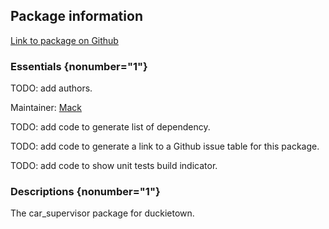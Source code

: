 <div id='car_supervisor-autogenerated' markdown='1'>


<!-- do not edit this file, autogenerated -->

## Package information 

[Link to package on Github](github:org=duckietown,repo=Software,path=99-attic/car_supervisor,branch=andrea-config)

### Essentials {nonumber="1"}

TODO: add authors.

Maintainer: [Mack](mailto:mack@duckietown.org)

TODO: add code to generate list of dependency.

TODO: add code to generate a link to a Github issue table for this package.

TODO: add code to show unit tests build indicator.

### Descriptions {nonumber="1"}

The car_supervisor package for duckietown.



</div>

